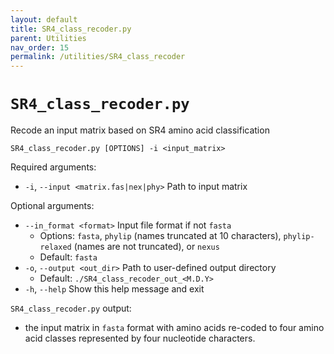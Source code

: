 ```yaml
---
layout: default
title: SR4_class_recoder.py
parent: Utilities
nav_order: 15
permalink: /utilities/SR4_class_recoder
---
```


# `SR4_class_recoder.py`

Recode an input matrix based on SR4 amino acid classification

`SR4_class_recoder.py [OPTIONS] -i <input_matrix>`

Required arguments:
- `-i`, `--input <matrix.fas|nex|phy>` Path to input matrix

Optional arguments:
- `--in_format <format>` Input file format if not `fasta`
  - Options: `fasta`, `phylip` (names truncated at 10 characters), `phylip-relaxed` (names are not truncated), or `nexus`
  - Default: `fasta`
- `-o`, `--output <out_dir>` Path to user-defined output directory
  - Default: `./SR4_class_recoder_out_<M.D.Y>`
- `-h`, `--help` Show this help message and exit

`SR4_class_recoder.py` output:
- the input matrix in `fasta` format with amino acids re-coded to four amino acid classes represented by four nucleotide characters.